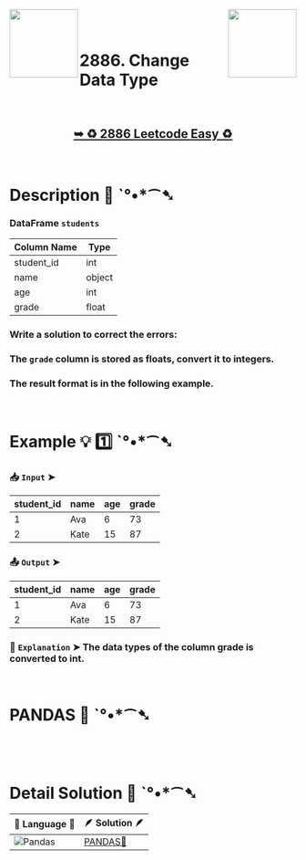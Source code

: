 
[<img align="left" src ="https://github.com/user-attachments/assets/c5e05cce-05ba-4f7d-8cea-67dc1112ab98" width = "120px" />](https://github.com/Prakhar-002/LEETCODE/tree/main/%F0%9F%93%9A%20Study%20%F0%9F%8E%A7%20Plan%20%F0%9F%91%A8%F0%9F%8F%BB%E2%80%8D%F0%9F%92%BB/%F0%9F%A7%AE%20Introduction%20to%20Pandas%20%F0%9F%90%BB%E2%80%8D%E2%9D%84%EF%B8%8F%20Learn%20Basic%20Pandas/%F0%9F%94%AC%20Examine%20Thoroughly%20%F0%9F%A7%AC/04%20Data%20Cleaning/Day%20%E2%9E%BA%2009%20%F0%9F%90%BB%E2%80%8D%E2%9D%84%EF%B8%8F%202885.%20Rename%20Columns)
[<img align="right" src ="https://github.com/user-attachments/assets/6614aa7c-a424-4349-b963-2111d9e9aa0d" width = "120px" />](https://github.com/Prakhar-002/LEETCODE/tree/main/%F0%9F%93%9A%20Study%20%F0%9F%8E%A7%20Plan%20%F0%9F%91%A8%F0%9F%8F%BB%E2%80%8D%F0%9F%92%BB/%F0%9F%A7%AE%20Introduction%20to%20Pandas%20%F0%9F%90%BB%E2%80%8D%E2%9D%84%EF%B8%8F%20Learn%20Basic%20Pandas/%F0%9F%94%AC%20Examine%20Thoroughly%20%F0%9F%A7%AC/04%20Data%20Cleaning/Day%20%E2%9E%BA%2011%20%F0%9F%90%BB%E2%80%8D%E2%9D%84%EF%B8%8F%202887.%20Fill%20Missing%20Data)

</br>
</br>

# 2886. Change Data Type

</br>

<h2 align="center"> 

<a href="https://leetcode.com/problems/change-data-type/?envType=study-plan-v2&envId=introduction-to-pandas&lang=pythondata"><strong>➥ ♻️ 2886 Leetcode Easy ♻️ </strong></a>
</h2>

</br>

# Description 📜 ˋ°•*⁀➷

### DataFrame `students`

| Column Name | Type   |
|-------------|--------|
| student_id  | int    |
| name        | object |
| age         | int    |
| grade       | float  |

### Write a solution to correct the errors:

### The `grade` column is stored as floats, convert it to integers.

### The result format is in the following example.

</br>

# Example 💡 1️⃣ ˋ°•*⁀➷

  ### 📥 `Input`  ➤ 

| student_id | name | age | grade |
| ---------- | ---- | --- | ----- |
| 1          | Ava  | 6   | 73    |
| 2          | Kate | 15  | 87    |

  ### 📤 `Output`  ➤ 

| student_id | name | age | grade |
| ---------- | ---- | --- | ----- |
| 1          | Ava  | 6   | 73    |
| 2          | Kate | 15  | 87    |

  ### 🔦 `Explanation`  ➤ The data types of the column grade is converted to int.

</br>

# PANDAS 🐼 ˋ°•*⁀➷

```python



```

</br>

# Detail Solution 🧮 ˋ°•*⁀➷

| 📒 Language 📒  | 🪶 Solution 🪶 |
| ------------- | ------------- |
| ![Pandas](https://img.shields.io/badge/pandas-%23150458.svg?style=for-the-badge&logo=pandas&logoColor=white) | [PANDAS🐼](https://github.com/Prakhar-002/LEETCODE/blob/main/%F0%9F%93%9A%20Study%20%F0%9F%8E%A7%20Plan%20%F0%9F%91%A8%F0%9F%8F%BB%E2%80%8D%F0%9F%92%BB/%F0%9F%A7%AE%20Introduction%20to%20Pandas%20%F0%9F%90%BB%E2%80%8D%E2%9D%84%EF%B8%8F%20Learn%20Basic%20Pandas/%F0%9F%94%AC%20Examine%20Thoroughly%20%F0%9F%A7%AC/04%20Data%20Cleaning/Day%20%E2%9E%BA%2010%20%F0%9F%90%BB%E2%80%8D%E2%9D%84%EF%B8%8F%202886.%20Change%20Data%20Type/%F0%9F%90%BC%20Pandas%20-%202886.%20Change%20Data%20Type.py) |
